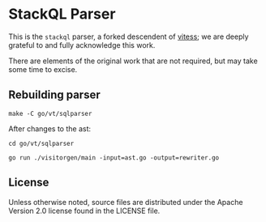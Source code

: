 

# StackQL Parser

This is the `stackql` parser, a forked descendent of [vitess](https://github.com/vitessio/vitess); we are deeply grateful to and fully acknowledge this work.

There are elements of the original work that are not required, but may take some time to excise.


## Rebuilding parser


```
make -C go/vt/sqlparser
```


After changes to the ast:

```
cd go/vt/sqlparser

go run ./visitorgen/main -input=ast.go -output=rewriter.go
```


## License

Unless otherwise noted, source files are distributed
under the Apache Version 2.0 license found in the LICENSE file.

